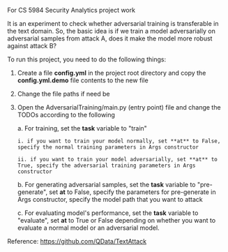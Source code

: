 For CS 5984 Security Analytics project work

It is an experiment to check whether adversarial training is transferable in the text domain. So, the basic idea is if we train a model adversarially on adversarial samples from attack A, does it make the model more robust against attack B?

To run this project, you need to do the following things:
1. Create a file **config.yml** in the project root directory and copy the **config.yml.demo** file contents to the new file
2. Change the file paths if need be    
3. Open the AdversarialTraining/main.py (entry point) file and change the TODOs according to the following
   
   a. For training, set the **task** variable to "train"
   
       i. if you want to train your model normally, set **at** to False, specify the normal training parameters in Args constructor
   
       ii. if you want to train your model adversarially, set **at** to True, specify the adversarial training parameters in Args constructor
   
   b. For generating adversarial samples, set the **task** variable to "pre-generate", set **at** to False, specify the parameters for pre-generate in Args constructor, specify the model path that you want to attack
   
   c. For evaluating model's performance, set the **task** variable to "evaluate", set **at** to True or False depending on whether you want to evaluate a normal model or an adversarial model.
   

Reference: https://github.com/QData/TextAttack